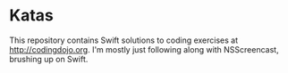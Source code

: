 # Katas

This repository contains Swift solutions to coding exercises at http://codingdojo.org. I'm mostly just following along with NSScreencast, brushing up on Swift.
